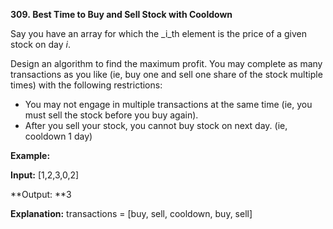 **309. Best Time to Buy and Sell Stock with Cooldown**

Say you have an array for which the _i_th element is the price of a given stock on day _i_.

Design an algorithm to find the maximum profit. You may complete as many transactions as you like (ie, buy one and sell one share of the stock multiple times) with the following restrictions:

- You may not engage in multiple transactions at the same time (ie, you must sell the stock before you buy again).
- After you sell your stock, you cannot buy stock on next day. (ie, cooldown 1 day)

**Example:**

**Input:** [1,2,3,0,2]

**Output: **3 

**Explanation:** transactions = [buy, sell, cooldown, buy, sell]
